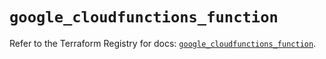 # `google_cloudfunctions_function`

Refer to the Terraform Registry for docs: [`google_cloudfunctions_function`](https://registry.terraform.io/providers/hashicorp/google/5.42.0/docs/resources/cloudfunctions_function).
